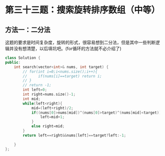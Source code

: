 # 第三十三题：搜索旋转排序数组（中等）

## 方法一：二分法

这题的要求是时间复杂度，旋转的形式，很容易想到二分法，但是其中一些判断逻辑并没有想清楚，以后填坑吧。(for循环的方法就不必介绍了)

```c++
class Solution {
public:
    int search(vector<int>& nums, int target) {
        // for(int i=0;i<nums.size();i++){
        //     if(nums[i]==target) return i;
        // }
        // return -1;
        int left=0;
        int right=nums.size()-1;
        int mid;
        while(left<right){
            mid=(left+right)/2;
            if((nums[0]>nums[mid])^(nums[0]>target)^(nums[mid]<target)){
                left=mid+1;
            }
            else right=mid;
        }
        return left==right&&nums[left]==target?left:-1;
        
    }
};
```

